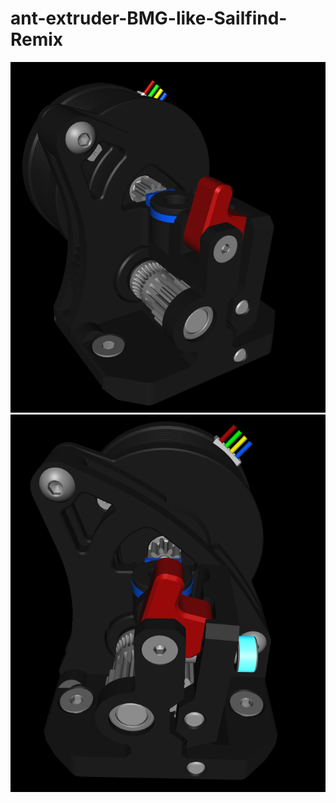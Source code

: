 # ant-extruder-BMG-like-Sailfind-Remix

<img src="/images/ant1.png" alt="Alt text" title="side view">
<img src="/images/ant2.png" alt="Alt text" title="front view">
